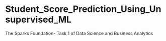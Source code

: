 # Student_Score_Prediction_Using_Unsupervised_ML
The Sparks Foundation- Task 1 of Data Science and Business Analytics
